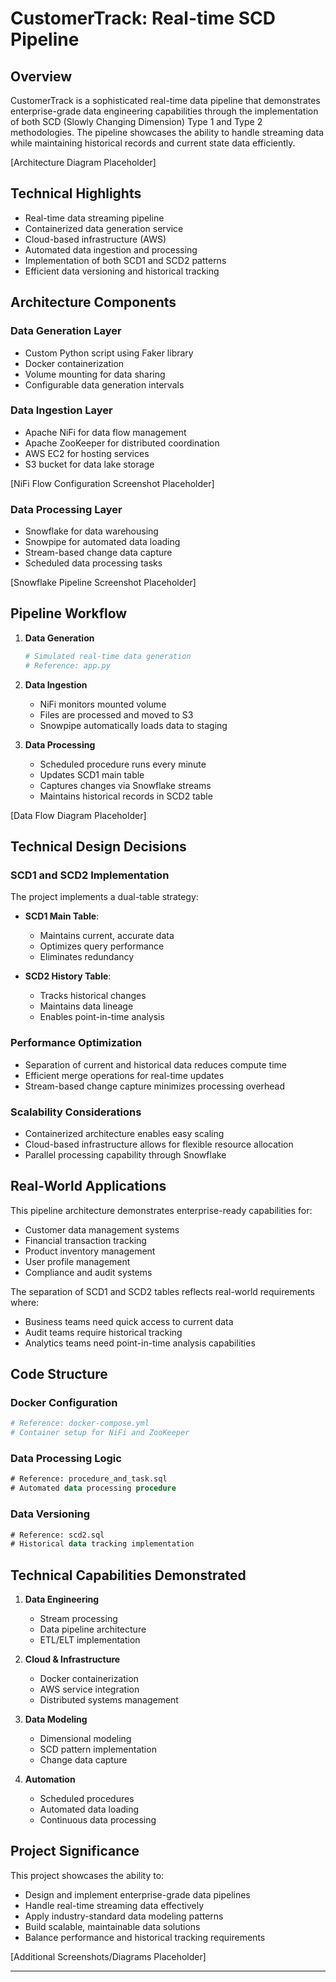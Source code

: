 # CustomerTrack: Real-time SCD Pipeline

## Overview
CustomerTrack is a sophisticated real-time data pipeline that demonstrates enterprise-grade data engineering capabilities through the implementation of both SCD (Slowly Changing Dimension) Type 1 and Type 2 methodologies. The pipeline showcases the ability to handle streaming data while maintaining historical records and current state data efficiently.

[Architecture Diagram Placeholder]

## Technical Highlights
- Real-time data streaming pipeline
- Containerized data generation service
- Cloud-based infrastructure (AWS)
- Automated data ingestion and processing
- Implementation of both SCD1 and SCD2 patterns
- Efficient data versioning and historical tracking

## Architecture Components

### Data Generation Layer
- Custom Python script using Faker library
- Docker containerization
- Volume mounting for data sharing
- Configurable data generation intervals

### Data Ingestion Layer
- Apache NiFi for data flow management
- Apache ZooKeeper for distributed coordination
- AWS EC2 for hosting services
- S3 bucket for data lake storage

[NiFi Flow Configuration Screenshot Placeholder]

### Data Processing Layer
- Snowflake for data warehousing
- Snowpipe for automated data loading
- Stream-based change data capture
- Scheduled data processing tasks

[Snowflake Pipeline Screenshot Placeholder]

## Pipeline Workflow

1. **Data Generation**
   ```python
   # Simulated real-time data generation
   # Reference: app.py
   ```

2. **Data Ingestion**
   - NiFi monitors mounted volume
   - Files are processed and moved to S3
   - Snowpipe automatically loads data to staging

3. **Data Processing**
   - Scheduled procedure runs every minute
   - Updates SCD1 main table
   - Captures changes via Snowflake streams
   - Maintains historical records in SCD2 table

[Data Flow Diagram Placeholder]

## Technical Design Decisions

### SCD1 and SCD2 Implementation
The project implements a dual-table strategy:
- **SCD1 Main Table**: 
  - Maintains current, accurate data
  - Optimizes query performance
  - Eliminates redundancy
  
- **SCD2 History Table**:
  - Tracks historical changes
  - Maintains data lineage
  - Enables point-in-time analysis

### Performance Optimization
- Separation of current and historical data reduces compute time
- Efficient merge operations for real-time updates
- Stream-based change capture minimizes processing overhead

### Scalability Considerations
- Containerized architecture enables easy scaling
- Cloud-based infrastructure allows for flexible resource allocation
- Parallel processing capability through Snowflake

## Real-World Applications

This pipeline architecture demonstrates enterprise-ready capabilities for:
- Customer data management systems
- Financial transaction tracking
- Product inventory management
- User profile management
- Compliance and audit systems

The separation of SCD1 and SCD2 tables reflects real-world requirements where:
- Business teams need quick access to current data
- Audit teams require historical tracking
- Analytics teams need point-in-time analysis capabilities

## Code Structure

### Docker Configuration
```yaml
# Reference: docker-compose.yml
# Container setup for NiFi and ZooKeeper
```

### Data Processing Logic
```sql
# Reference: procedure_and_task.sql
# Automated data processing procedure
```

### Data Versioning
```sql
# Reference: scd2.sql
# Historical data tracking implementation
```

## Technical Capabilities Demonstrated

1. **Data Engineering**
   - Stream processing
   - Data pipeline architecture
   - ETL/ELT implementation

2. **Cloud & Infrastructure**
   - Docker containerization
   - AWS service integration
   - Distributed systems management

3. **Data Modeling**
   - Dimensional modeling
   - SCD pattern implementation
   - Change data capture

4. **Automation**
   - Scheduled procedures
   - Automated data loading
   - Continuous data processing

## Project Significance

This project showcases the ability to:
- Design and implement enterprise-grade data pipelines
- Handle real-time streaming data effectively
- Apply industry-standard data modeling patterns
- Build scalable, maintainable data solutions
- Balance performance and historical tracking requirements

[Additional Screenshots/Diagrams Placeholder]

---
